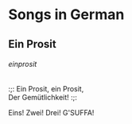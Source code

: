 # Songs in German  
  
## Ein Prosit  
###### einprosit  
  
:;: Ein Prosit, ein Prosit,   
Der Gemütlichkeit! :;:  
  
Eins! Zwei! Drei! G'SUFFA!  
  
